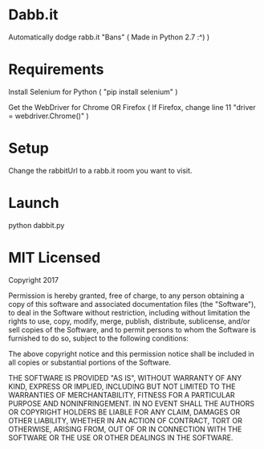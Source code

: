 # Dabb.it
Automatically dodge rabb.it "Bans" 
( Made in Python 2.7 :^) )

# Requirements
Install Selenium for Python  ( "pip install selenium" )

Get the WebDriver for Chrome OR Firefox ( If Firefox, change line 11 "driver = webdriver.Chrome()" )

# Setup
Change the rabbitUrl to a rabb.it room you want to visit. 

# Launch
python dabbit.py


# MIT Licensed

Copyright 2017 

Permission is hereby granted, free of charge, to any person obtaining a copy of this software and associated documentation files (the "Software"), to deal in the Software without restriction, including without limitation the rights to use, copy, modify, merge, publish, distribute, sublicense, and/or sell copies of the Software, and to permit persons to whom the Software is furnished to do so, subject to the following conditions:

The above copyright notice and this permission notice shall be included in all copies or substantial portions of the Software.

THE SOFTWARE IS PROVIDED "AS IS", WITHOUT WARRANTY OF ANY KIND, EXPRESS OR IMPLIED, INCLUDING BUT NOT LIMITED TO THE WARRANTIES OF MERCHANTABILITY, FITNESS FOR A PARTICULAR PURPOSE AND NONINFRINGEMENT. IN NO EVENT SHALL THE AUTHORS OR COPYRIGHT HOLDERS BE LIABLE FOR ANY CLAIM, DAMAGES OR OTHER LIABILITY, WHETHER IN AN ACTION OF CONTRACT, TORT OR OTHERWISE, ARISING FROM, OUT OF OR IN CONNECTION WITH THE SOFTWARE OR THE USE OR OTHER DEALINGS IN THE SOFTWARE.
